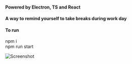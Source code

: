 #### Powered by Electron, TS and React

#### A way to remind yourself to take breaks during work day
#### To run 
npm i\
npm run start 


![Screenshot](https://github.com/sanjaytkbabu/nagger/blob/main/res/pokeme.png)
